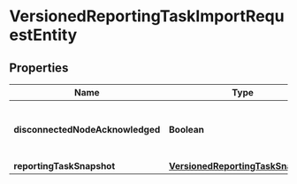 # VersionedReportingTaskImportRequestEntity

## Properties
Name | Type | Description | Notes
------------ | ------------- | ------------- | -------------
**disconnectedNodeAcknowledged** | **Boolean** | The disconnected node acknowledged flag |  [optional]
**reportingTaskSnapshot** | [**VersionedReportingTaskSnapshot**](VersionedReportingTaskSnapshot.md) |  |  [optional]
